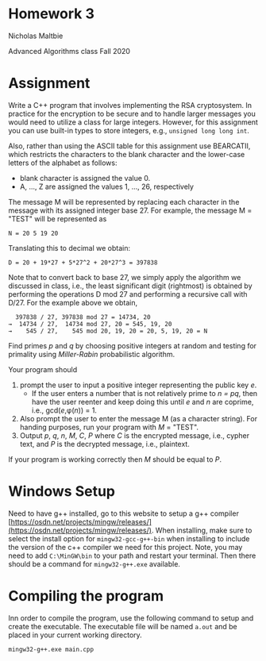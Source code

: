 # Homework 3

Nicholas Maltbie

Advanced Algorithms class Fall 2020

# Assignment

Write a C++ program that involves implementing the RSA cryptosystem. In practice for the encryption to be secure and to handle larger messages you would need to utilize a class for large integers. However, for this assignment you can use built-in types to store integers, e.g., `unsigned long long int`.

Also, rather than using the ASCII table for this assignment use BEARCATII, which restricts the characters to the blank character and the lower-case letters of the alphabet as follows:

* blank character is assigned the value 0.
* A, ..., Z are assigned the values 1, ..., 26, respectively

The message M will be represented by replacing each character in the message with its assigned integer base 27. For example, the message M = "TEST" will be represented as

```
N = 20 5 19 20
```

Translating this to decimal we obtain:
```
D = 20 + 19*27 + 5*27^2 + 20*27^3 = 397838
```

Note that to convert back to base 27, we simply apply the algorithm we discussed in class, i.e., the least significant digit (rightmost) is obtained by performing the operations D mod 27 and performing a recursive call with D/27. For the example above we obtain,


```
  397838 / 27, 397838 mod 27 = 14734, 20
→  14734 / 27,  14734 mod 27, 20 = 545, 19, 20
→    545 / 27,    545 mod 20, 19, 20 = 20, 5, 19, 20 = N
```

Find primes _p_ and _q_ by choosing positive integers at random and testing for primality using *Miller-Rabin* probabilistic algorithm.

Your program should
1. prompt the user to input a positive integer representing the public key _e_.
    * If the user enters a number that is not relatively prime to _n = pq_, then have the user reenter and keep doing this until _e_ and _n_ are coprime, i.e., gcd(_e_,φ(_n_)) = 1.
2. Also prompt the user to enter the message M (as a character string). For handing purposes, run your program with _M_ = "TEST".
3. Output _p_, _q_, _n_, _M_, _C_, _P_ where _C_ is the encrypted message, i.e., cypher text, and _P_ is the decrypted message, i.e., plaintext.

If your program is working correctly then _M_ should be equal to _P_.

# Windows Setup

Need to have g++ installed, go to this website to setup a g++ compiler [https://osdn.net/projects/mingw/releases/](https://osdn.net/projects/mingw/releases/).
When installing, make sure to select the install option for `mingw32-gcc-g++-bin` when installing to include the version of the c++ compiler we need for this project.
Note, you may need to add `C:\MinGW\bin` to your path and restart your terminal.
Then there should be a command for `mingw32-g++.exe` available.

# Compiling the program

Inn order to compile the program, use the following command to setup and create the executable. The executable file will be named `a.out` and be placed in your current working directory.

```bash
mingw32-g++.exe main.cpp
```
